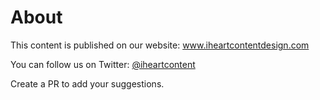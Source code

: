 # About

This content is published on our website: www.iheartcontentdesign.com

You can follow us on Twitter: [@iheartcontent](https://twitter.com/iheartcontent)

Create a PR to add your suggestions.
